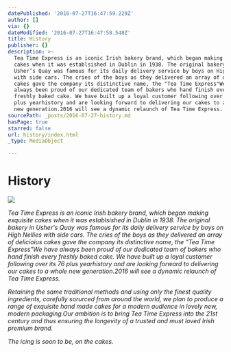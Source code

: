 ```yaml
---
datePublished: '2016-07-27T16:47:59.229Z'
author: []
via: {}
dateModified: '2016-07-27T16:47:58.548Z'
title: History
publisher: {}
description: >-
  Tea Time Express is an iconic Irish bakery brand, which began making exquisite
  cakes when it was establsished in Dublin in 1938. The original bakery in
  Usher’s Quay was famous for its daily delivery service by boys on High Nellies
  with side cars. The cries of the boys as they delivered an array of delicioius
  cakes gave the company its distinctive name, the "Tea Time Express"We have
  always been proud of our dedicated team of bakers who hand finish every
  freshly baked cake. We have built up a loyal customer following over its 76
  plus yearhistory and are looking forward to delivering our cakes to a whole
  new generation.2016 will see a dynamic relaunch of Tea Time Express.
sourcePath: _posts/2016-07-27-history.md
hasPage: true
starred: false
url: history/index.html
_type: MediaObject

---
```

# History
![](https://the-grid-user-content.s3-us-west-2.amazonaws.com/4743fde3-cd9f-4deb-9ad3-f82197d28199.jpg)

_Tea Time Express is an iconic Irish bakery brand, which began making exquisite cakes when it was establsished in Dublin in 1938\. The original bakery in Usher's Quay was famous for its daily delivery service by boys on High Nellies with side cars. The cries of the boys as they delivered an array of delicioius cakes gave the company its distinctive name, the "Tea Time Express"We have always been proud of our dedicated team of bakers who hand finish every freshly baked cake. We have built up a loyal customer following over its 76 plus yearhistory and are looking forward to delivering our cakes to a whole new generation.2016 will see a dynamic relaunch of Tea Time Express._

_Retaining the same traditional methods and using only the finest quality ingredients, carefully sorurced from around the world, we plan to produce a range of exquisite hand made cakes for a modern audience in lovely new, modern packaging.Our ambition is to bring Tea Time Express into the 21st century and thus ensuring the longevity of a trusted and must loved Irish premium brand._

_The icing is soon to be, on the cakes._